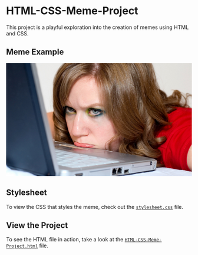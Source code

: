 # HTML-CSS-Meme-Project

This project is a playful exploration into the creation of memes using HTML and CSS.

## Meme Example

![A woman staring intently at a laptop screen with a slight frown, suggesting frustration or concentration.](https://github.com/IritTo/HTML-CSS-Meme-Project/blob/main/HTML-CSS-Meme-Project/thinking_of_a_new_meme.png)

## Stylesheet

To view the CSS that styles the meme, check out the [`stylesheet.css`](https://github.com/IritTo/HTML-CSS-Meme-Project/blob/main/HTML-CSS-Meme-Project/stylesheet.css) file.

## View the Project

To see the HTML file in action, take a look at the [`HTML-CSS-Meme-Project.html`](https://github.com/IritTo/HTML-CSS-Meme-Project/blob/main/HTML-CSS-Meme-Project/HTML-CSS-Meme-Project.html) file.


